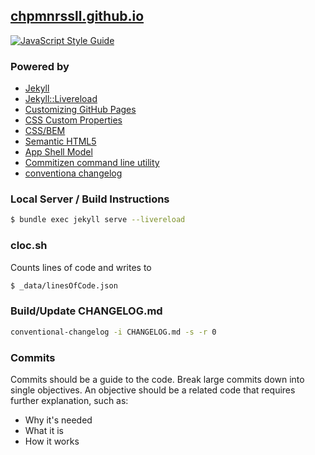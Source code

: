 ## [chpmnrssll.github.io](https://chpmnrssll.github.io/)
[![JavaScript Style Guide](https://img.shields.io/badge/code_style-standard-brightgreen.svg)](https://standardjs.com)

### Powered by
- [Jekyll](http://jekyllrb.com)
- [Jekyll::Livereload](https://github.com/RobertDeRose/jekyll-livereload)
- [Customizing GitHub Pages](https://help.github.com/categories/customizing-github-pages/)
- [CSS Custom Properties](https://www.smashingmagazine.com/2017/04/start-using-css-custom-properties/)
- [CSS/BEM](https://en.bem.info/methodology/quick-start/)
- [Semantic HTML5](http://www.hongkiat.com/blog/html-5-semantics/)
- [App Shell Model](https://developers.google.com/web/fundamentals/architecture/app-shell)
- [Commitizen command line utility](https://github.com/commitizen/cz-cli)
- [conventiona changelog](https://github.com/conventional-changelog/conventional-changelog)

### Local Server / Build Instructions
```bash
$ bundle exec jekyll serve --livereload
```

### cloc.sh
Counts lines of code and writes to
```bash
$ _data/linesOfCode.json
```

### Build/Update CHANGELOG.md
```bash
conventional-changelog -i CHANGELOG.md -s -r 0
```

### Commits
Commits should be a guide to the code.
Break large commits down into single objectives.
An objective should be a related code that requires further explanation, such as:
- Why it's needed
- What it is
- How it works
